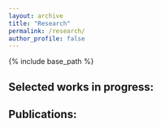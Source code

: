 ```yaml
---
layout: archive
title: "Research"
permalink: /research/
author_profile: false
---
```


{% include base_path %}
## Selected works in progress:


## Publications: 

<!---{% for post in site.publications reversed %}
  {% include archive-single.html %}
 {% endfor %} --->

